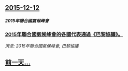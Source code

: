 ## [2015-12-12](/news/2015/12/12/index.md)

##### 2015年聯合國氣候峰會
### [2015年聯合國氣候峰會的各國代表通過《巴黎協議》。 ](/news/2015/12/12/2015年聯合國氣候峰會的各國代表通過-巴黎協議.md)
_消息: 2015年聯合國氣候峰會, 巴黎協議_

## [前一天...](/news/2015/12/11/index.md)

